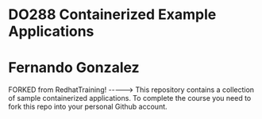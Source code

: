 # DO288 Containerized Example Applications
# Fernando Gonzalez

FORKED from RedhatTraining! -----> This repository contains a collection of sample containerized applications.  To complete the course you need to fork this repo into your personal Github account.
